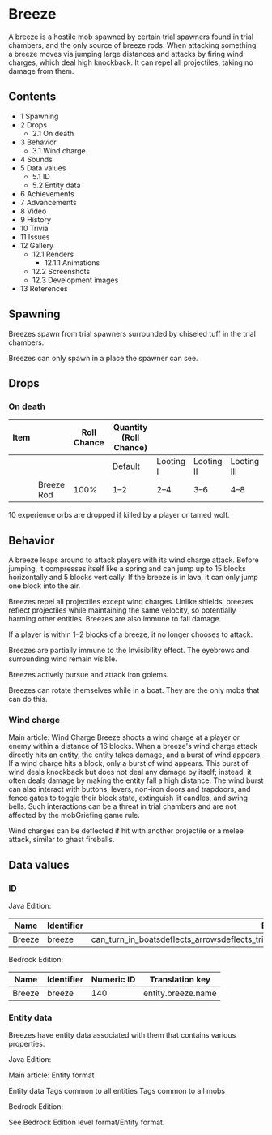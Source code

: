 # Breeze
A breeze is a hostile mob spawned by certain trial spawners found in trial chambers, and the only source of breeze rods. When attacking something, a breeze moves via jumping large distances and attacks by firing wind charges, which deal high knockback. It can repel all projectiles, taking no damage from them.

## Contents
- 1 Spawning
- 2 Drops
	- 2.1 On death
- 3 Behavior
	- 3.1 Wind charge
- 4 Sounds
- 5 Data values
	- 5.1 ID
	- 5.2 Entity data
- 6 Achievements
- 7 Advancements
- 8 Video
- 9 History
- 10 Trivia
- 11 Issues
- 12 Gallery
	- 12.1 Renders
		- 12.1.1 Animations
	- 12.2 Screenshots
	- 12.3 Development images
- 13 References

## Spawning
Breezes spawn from trial spawners surrounded by chiseled tuff in the trial chambers.

Breezes can only spawn in a place the spawner can see.

## Drops
### On death
| Item |            | Roll Chance | Quantity (Roll Chance) |           |            |             |
|------|------------|-------------|------------------------|-----------|------------|-------------|
|      |            |             | Default                | Looting I | Looting II | Looting III |
|      | Breeze Rod | 100%        | 1–2                    | 2–4       | 3–6        | 4–8         |

10 experience orbs are dropped if killed by a player or tamed wolf.

## Behavior
A breeze leaps around to attack players with its wind charge attack. Before jumping, it compresses itself like a spring and can jump up to 15 blocks horizontally and 5 blocks vertically. If the breeze is in lava, it can only jump one block into the air. 

Breezes repel all projectiles except wind charges.  Unlike shields, breezes reflect projectiles while maintaining the same velocity, so potentially harming other entities. Breezes are also immune to fall damage.

If a player is within 1–2 blocks of a breeze, it no longer chooses to attack.

Breezes are partially immune to the Invisibility effect. The eyebrows and surrounding wind remain visible.

Breezes actively pursue and attack iron golems.

Breezes can rotate themselves while in a boat. They are the only mobs that can do this.

### Wind charge
Main article: Wind Charge
Breeze shoots a wind charge at a player or enemy within a distance of 16 blocks. When a breeze's wind charge attack directly hits an entity, the entity takes damage, and a burst of wind appears. If a wind charge hits a block, only a burst of wind appears. This burst of wind deals knockback but does not deal any damage by itself; instead, it often deals damage by making the entity fall a high distance. The wind burst can also interact with buttons, levers, non-iron doors and trapdoors, and fence gates to toggle their block state, extinguish lit candles, and swing bells. Such interactions can be a threat in trial chambers and are not affected by the mobGriefing game rule.

Wind charges can be deflected if hit with another projectile or a melee attack, similar to ghast fireballs.

## Data values
### ID
Java Edition:

| Name   | Identifier | Entity tags                                                                                  | Translation key         |
|--------|------------|----------------------------------------------------------------------------------------------|-------------------------|
| Breeze | breeze     | can_turn_in_boatsdeflects_arrowsdeflects_tridentsfall_damage_immuneno_anger_from_wind_charge | entity.minecraft.breeze |

Bedrock Edition:

| Name   | Identifier | Numeric ID | Translation key    |
|--------|------------|------------|--------------------|
| Breeze | breeze     | 140        | entity.breeze.name |

### Entity data
Breezes have entity data associated with them that contains various properties.

Java Edition:

Main article: Entity format

 Entity data
Tags common to all entities
Tags common to all mobs

Bedrock Edition:

See Bedrock Edition level format/Entity format.

